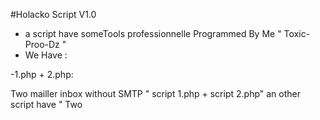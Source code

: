 #Holacko Script V1.0
- a script have someTools professionnelle Programmed By Me " Toxic-Proo-Dz " 
- We Have :

-1.php + 2.php:

Two mailler inbox without SMTP " script 1.php + script 2.php"
an other script have " Two 
